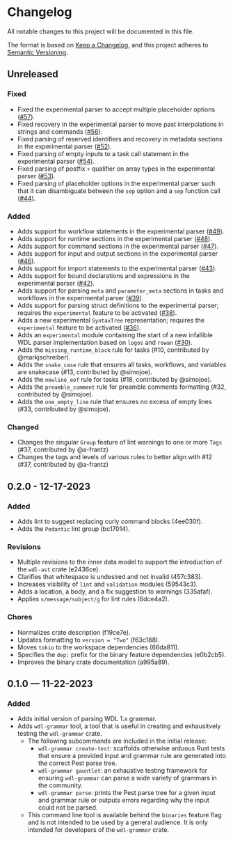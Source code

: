 # Changelog

All notable changes to this project will be documented in this file.

The format is based on [Keep a Changelog](https://keepachangelog.com/en/1.1.0/),
and this project adheres to [Semantic Versioning](https://semver.org/spec/v2.0.0.html).

## Unreleased

### Fixed

* Fixed the experimental parser to accept multiple placeholder options
  ([#57](https://github.com/stjude-rust-labs/wdl/pull/57)).
* Fixed recovery in the experimental parser to move past interpolations in
  strings and commands ([#56](https://github.com/stjude-rust-labs/wdl/pull/56)).
* Fixed parsing of reserved identifiers and recovery in metadata sections
  in the experimental parser ([#52](https://github.com/stjude-rust-labs/wdl/pull/52)).
* Fixed parsing of empty inputs to a task call statement in the
  experimental parser ([#54](https://github.com/stjude-rust-labs/wdl/pull/54)).
* Fixed parsing of postfix `+` qualifier on array types in the experimental 
  parser ([#53](https://github.com/stjude-rust-labs/wdl/pull/53)).
* Fixed parsing of placeholder options in the experimental parser such
  that it can disambiguate between the `sep` option and a `sep` function
  call ([#44](https://github.com/stjude-rust-labs/wdl/pull/44)).

### Added

* Adds support for workflow statements in the experimental parser
  ([#49](https://github.com/stjude-rust-labs/wdl/pull/49)).
* Adds support for runtime sections in the experimental parser
  ([#48](https://github.com/stjude-rust-labs/wdl/pull/48)).
* Adds support for command sections in the experimental parser
  ([#47](https://github.com/stjude-rust-labs/wdl/pull/47)).
* Adds support for input and output sections in the experimental
  parser ([#46](https://github.com/stjude-rust-labs/wdl/pull/46)).
* Adds support for import statements to the experimental parser ([#43](https://github.com/stjude-rust-labs/wdl/pull/43)).
* Adds support for bound declarations and expressions in the experimental
  parser ([#42](https://github.com/stjude-rust-labs/wdl/pull/42)).
* Adds support for parsing `meta` and `parameter_meta` sections in tasks
  and workflows in the experimental parser ([#39](https://github.com/stjude-rust-labs/wdl/pull/39)).
* Adds support for parsing struct definitions to the experimental parser;
  requires the `experimental` feature to be activated ([#38](https://github.com/stjude-rust-labs/wdl/pull/38)).
* Adds a new experimental `SyntaxTree` representation; requires the 
  `experimental` feature to be activated ([#36](https://github.com/stjude-rust-labs/wdl/pull/36)).
* Adds an `experimental` module containing the start of a new
  infallible WDL parser implementation based on `logos` and `rowan` ([#30](https://github.com/stjude-rust-labs/wdl/pull/30)).
* Adds the `missing_runtime_block` rule for tasks (#10, contributed by
  @markjschreiber).
* Adds the `snake_case` rule that ensures all tasks, workflows, and variables
  are snakecase (#13, contributed by @simojoe).
* Adds the `newline_eof` rule for tasks (#18, contributed by @simojoe).
* Adds the `preamble_comment` rule for preamble comments formatting (#32,
  contributed by @simojoe).
* Adds the `one_empty_line` rule that ensures no excess of empty lines
  (#33, contributed by @simojoe).

### Changed

* Changes the singular `Group` feature of lint warnings to one or more `Tags` (#37, contributed by @a-frantz)
* Changes the tags and levels of various rules to better align with #12 (#37, contributed by @a-frantz)

## 0.2.0 - 12-17-2023

### Added

* Adds lint to suggest replacing curly command blocks (4ee030f).
* Adds the `Pedantic` lint group (bc17014).

### Revisions

* Multiple revisions to the inner data model to support the introduction of the
  `wdl-ast` crate (e2436ce).
* Clarifies that whitespace is undesired and not invalid (457c383).
* Increases visibility of `lint` and `validation` modules (59543c3).
* Adds a location, a body, and a fix suggestion to warnings (335afaf).
* Applies `s/message/subject/g` for lint rules (6dce4a2).

### Chores

* Normalizes crate description (f19ce7e).
* Updates formatting to `version = "Two"` (f63c188).
* Moves `tokio` to the workspace dependencies (66da811).
* Specifies the `dep:` prefix for the binary feature dependencies (e0b2cb5).
* Improves the binary crate documentation (a995a89).

## 0.1.0 — 11-22-2023

### Added

* Adds initial version of parsing WDL 1.x grammar.
* Adds `wdl-grammar` tool, a tool that is useful in creating and exhausitvely
  testing the `wdl-grammar` crate.
    * The following subcommands are included in the initial release:
        * `wdl-grammar create-test`: scaffolds otherwise arduous Rust tests that
        ensure a provided input and grammar rule are generated into the correct
        Pest parse tree.
        * `wdl-grammar gauntlet`: an exhaustive testing framework for ensuring
        `wdl-grammar` can parse a wide variety of grammars in the community.
        * `wdl-grammar parse`: prints the Pest parse tree for a given input and
        grammar rule or outputs errors regarding why the input could not be
        parsed.
    * This command line tool is available behind the `binaries` feature flag and
      is not intended to be used by a general audience. It is only intended for
      developers of the `wdl-grammar` crate.
